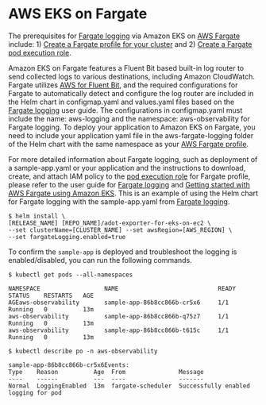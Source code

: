 # AWS EKS on Fargate

The prerequisites for [Fargate logging](https://docs.aws.amazon.com/eks/latest/userguide/fargate-logging.html) via Amazon EKS on [AWS Fargate](https://docs.aws.amazon.com/eks/latest/userguide/fargate.html) include: 1) [Create a Fargate profile for your cluster](https://docs.aws.amazon.com/eks/latest/userguide/fargate-getting-started.html#fargate-gs-create-profile) and 2) [Create a Fargate pod execution role](https://docs.aws.amazon.com/eks/latest/userguide/fargate-getting-started.html#fargate-sg-pod-execution-role).

Amazon EKS on Fargate features a Fluent Bit based built-in log router to send collected logs to various destinations, including Amazon CloudWatch. Fargate utilizes [AWS for Fluent Bit](https://github.com/aws/aws-for-fluent-bit), and the required configurations for Fargate to automatically detect and configure the log router are included in the Helm chart in configmap.yaml and values.yaml files based on the [Fargate logging](https://docs.aws.amazon.com/eks/latest/userguide/fargate-logging.html) user guide. The configurations in configmap.yaml must include the name: aws-logging and the namespace: aws-observability for Fargate logging. To deploy your application to Amazon EKS on Fargate, you need to include your application yaml file in the aws-fargate-logging folder of the Helm chart with the same namespace as your [AWS Fargate profile](https://docs.aws.amazon.com/eks/latest/userguide/fargate-profile.html).

For more detailed information about Fargate logging, such as deployment of a sample-app.yaml or your application and the instructions to download, create, and attach IAM policy to the [pod execution role](https://docs.aws.amazon.com/eks/latest/userguide/pod-execution-role.html) for Fargate profile, please refer to the user guide for [Fargate logging](https://docs.aws.amazon.com/eks/latest/userguide/fargate-logging.html) and [Getting started with AWS Fargate using Amazon EKS](https://docs.aws.amazon.com/eks/latest/userguide/fargate-logging.html).
This is an example of using the Helm chart for Fargate logging with the sample-app.yaml from [Fargate logging](https://docs.aws.amazon.com/eks/latest/userguide/fargate-logging.html).

```console
$ helm install \  
[RELEASE_NAME] [REPO_NAME]/adot-exporter-for-eks-on-ec2 \  
--set clusterName=[CLUSTER_NAME] --set awsRegion=[AWS_REGION] \  
--set fargateLogging.enabled=true
```

To confirm the `sample-app` is deployed and troubleshoot the logging is enabled/disabled, you can run the following commands.

```console
$ kubectl get pods --all-namespaces

NAMESPACE                  NAME                            READY   STATUS    RESTARTS   AGE
AGEaws-observability       sample-app-86b8cc866b-cr5x6     1/1     Running   0          13m
aws-observability          sample-app-86b8cc866b-q75z7     1/1     Running   0          13m
aws-observability          sample-app-86b8cc866b-t615c     1/1     Running   0          13m
```


```console
$ kubectl describe po -n aws-observability 

sample-app-86b8cc866b-cr5x6Events:  
Type    Reason          Age  From               Message   
----    ------          ---  ----               -------  
Normal  LoggingEnabled  13m  fargate-scheduler  Successfully enabled logging for pod
```